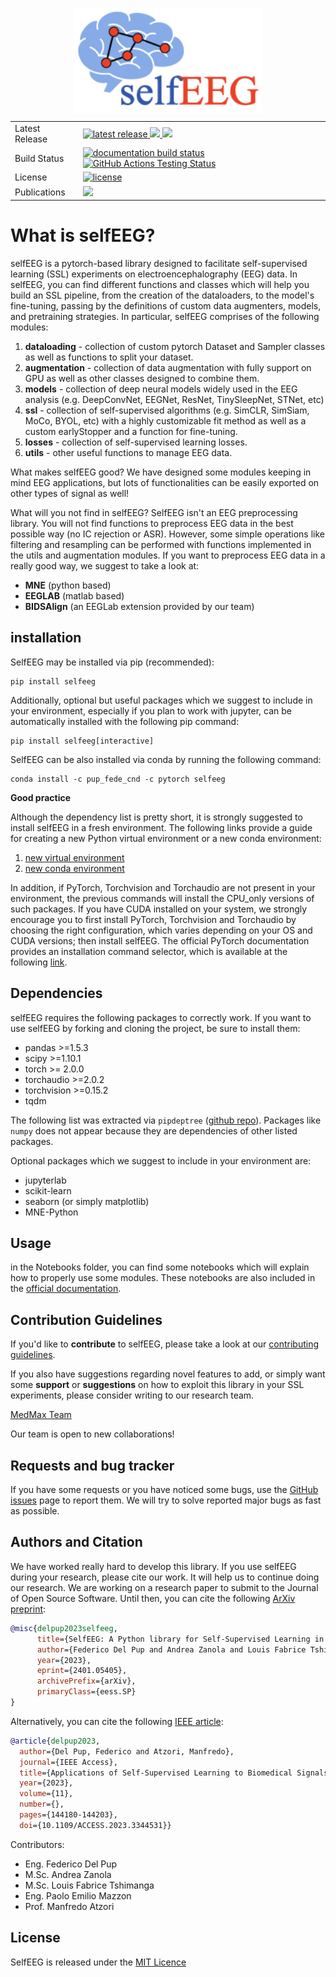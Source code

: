 <img src="Images/LibraryLogo.png" 
        alt="Picture" 
        width="300" 
        style="display: block; margin: 0 auto" />

<table>
<tr>
  <td>Latest Release</td>
  <td>
    <a href="https://pypi.org/project/selfeeg/">
    <img src="https://img.shields.io/pypi/v/selfeeg" alt="latest release" />
    </a>
    <a href="https://anaconda.org/pup_fede_cnd/selfeeg">
    <img src="https://anaconda.org/pup_fede_cnd/selfeeg/badges/version.svg" />
    </a>
    <a href="https://anaconda.org/pup_fede_cnd/selfeeg">
    <img src="https://anaconda.org/pup_fede_cnd/selfeeg/badges/latest_release_date.svg" />
    </a>
</tr>
<tr>
  <td>Build Status</td>
  <td>
    <a href="https://img.shields.io/readthedocs/selfeeg">
    <img src="https://img.shields.io/readthedocs/selfeeg" alt="documentation build status" />
    </a>
    <a href="https://github.com/MedMaxLab/selfEEG/actions/workflows/python-app.yml">
      <img src="https://github.com/MedMaxLab/selfEEG/actions/workflows/python-app.yml/badge.svg" alt="GitHub Actions Testing Status" />
    </a>
  </td>
</tr>
<tr>
  <td>License</td>
  <td>
    <a href="https://github.com/MedMaxLab/selfEEG/blob/main/LICENSE.md">
    <img src="https://img.shields.io/badge/License-MIT-yellow.svg" 
        alt="license" />
    </a>
</td>
</tr>
<tr>
  <td>Publications</td>
  <td>
    <a href="https://joss.theoj.org/papers/ab7eaf53973996e7c8d49dada734de78">
        <img src="https://joss.theoj.org/papers/ab7eaf53973996e7c8d49dada734de78/status.svg">
    </a>
  </td>
</tr>
</table>


# What is selfEEG?
selfEEG is a pytorch-based library designed to facilitate self-supervised learning (SSL) experiments on electroencephalography (EEG) data. In selfEEG, you can find different functions and classes which will help you build an SSL pipeline, from the creation of the dataloaders, to the model's fine-tuning, passing by the definitions of custom data augmenters, models, and pretraining strategies.
In particular, selfEEG comprises of the following modules:

1. **dataloading** - collection of custom pytorch Dataset and Sampler classes as well as functions to split your dataset.
2. **augmentation** - collection of data augmentation with fully support on GPU as well as other classes designed to combine them.
3. **models** - collection of deep neural models widely used in the EEG analysis (e.g. DeepConvNet, EEGNet, ResNet, TinySleepNet, STNet, etc)
4. **ssl** - collection of self-supervised algorithms (e.g. SimCLR, SimSiam, MoCo, BYOL, etc) with a highly customizable fit method as well as a custom earlyStopper and a function for fine-tuning.
5. **losses** - collection of self-supervised learning losses.
6. **utils** - other useful functions to manage EEG data.

What makes selfEEG good? We have designed some modules keeping in mind EEG applications, but lots of functionalities can be easily exported on other types of signal as well!

What will you not find in selfEEG? SelfEEG isn't an EEG preprocessing library. You will not find functions to preprocess EEG data in the best possible way (no IC rejection or ASR). However, some simple operations like filtering and resampling can be performed with functions implemented in the utils and augmentation modules.
If you want to preprocess EEG data in a really good way, we suggest to take a look at:

- **MNE** (python based)
- **EEGLAB** (matlab based)
- **BIDSAlign** (an EEGLab extension provided by our team)


## installation
SelfEEG may be installed via pip (recommended):
```
pip install selfeeg
```
Additionally, optional but useful packages which we suggest to include in your environment, especially if you plan to work with jupyter, can be automatically installed with the following pip command:
```
pip install selfeeg[interactive]
```

SelfEEG can be also installed via conda by running the following command:   
```
conda install -c pup_fede_cnd -c pytorch selfeeg
```

**Good practice**

Although the dependency list is pretty short, it is strongly suggested to install selfEEG in a fresh environment. The following links provide a guide for creating a new Python virtual environment or a new conda environment:

1. [new virtual environment](https://docs.python.org/3/library/venv.html)
2. [new conda environment](https://conda.io/projects/conda/en/latest/user-guide/tasks/manage-environments.html#creating-an-environment-with-commands)

In addition, if PyTorch, Torchvision and Torchaudio are not present in your environment, the previous commands will install the CPU_only versions of such packages. 
If you have CUDA installed on your system, we strongly encourage you to first install PyTorch, Torchvision and Torchaudio by choosing the 
right configuration, which varies depending on your OS and CUDA versions; then install selfEEG. The official PyTorch documentation provides an installation command selector, which is available at the following [link](https://pytorch.org/get-started/locally/). 



## Dependencies
selfEEG requires the following packages to correctly work. If you want to use selfEEG by forking and cloning the project, be sure to install them:

- pandas >=1.5.3
- scipy >=1.10.1
- torch >= 2.0.0
- torchaudio >=2.0.2
- torchvision >=0.15.2
- tqdm

The following list was extracted via ``pipdeptree`` ([github repo](https://github.com/tox-dev/pipdeptree/tree/main)). Packages like ``numpy`` does not appear because they are dependencies of other listed packages.

Optional packages which we suggest to include in your environment are:

- jupyterlab
- scikit-learn
- seaborn (or simply matplotlib)
- MNE-Python


## Usage
in the Notebooks folder, you can find some notebooks which will explain how to properly use some modules. These notebooks are also included in the [official documentation](https://selfeeg.readthedocs.io/en/latest/index.html).


## Contribution Guidelines
If you'd like to **contribute** to selfEEG, please take a look at our [contributing guidelines](CONTRIBUTING.md).

If you also have suggestions regarding novel features to add, or simply want some **support** or **suggestions** on how to exploit this library in your SSL experiments, please consider writing to our research team.

[MedMax Team](mailto:manfredo.atzori@unipd.it&cc=federico.delpup@studenti.unipd.it,andrea.zanola@studenti.unipd.it,louisfabrice.tshimanga@unipd.it)

Our team is open to new collaborations!


## Requests and bug tracker
If you have some requests or you have noticed some bugs, use the [GitHub issues](https://github.com/MedMaxLab/selfEEG/issues) page to report them. We will try to solve reported major bugs as fast as possible.


## Authors and Citation
We have worked really hard to develop this library. If you use selfEEG during your research, please cite our work. It will help us to continue doing our research. We are working on a research paper to submit to the Journal of Open Source Software. Until then, you can cite the following [ArXiv preprint](https://arxiv.org/abs/2401.05405):

```bibtex
@misc{delpup2023selfeeg,
      title={SelfEEG: A Python library for Self-Supervised Learning in Electroencephalography}, 
      author={Federico Del Pup and Andrea Zanola and Louis Fabrice Tshimanga and Paolo Emilio Mazzon and Manfredo Atzori},
      year={2023},
      eprint={2401.05405},
      archivePrefix={arXiv},
      primaryClass={eess.SP}
}
```

Alternatively, you can cite the following [IEEE article](https://ieeexplore.ieee.org/document/10365170):

```bibtex
@article{delpup2023,
  author={Del Pup, Federico and Atzori, Manfredo},
  journal={IEEE Access}, 
  title={Applications of Self-Supervised Learning to Biomedical Signals: a Survey}, 
  year={2023},
  volume={11},
  number={},
  pages={144180-144203},
  doi={10.1109/ACCESS.2023.3344531}}
```

Contributors:
- Eng. Federico Del Pup
- M.Sc. Andrea Zanola
- M.Sc. Louis Fabrice Tshimanga
- Eng. Paolo Emilio Mazzon
- Prof. Manfredo Atzori

## License
SelfEEG is released under the
[MIT Licence](LICENSE.md)












